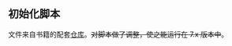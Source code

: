 ## 初始化脚本

文件来自书籍的配套[仓库](https://github.com/dakrone/elasticsearch-in-action/tree/6.x)。~~对脚本做了调整，使之能运行在 7.x 版本中~~。
